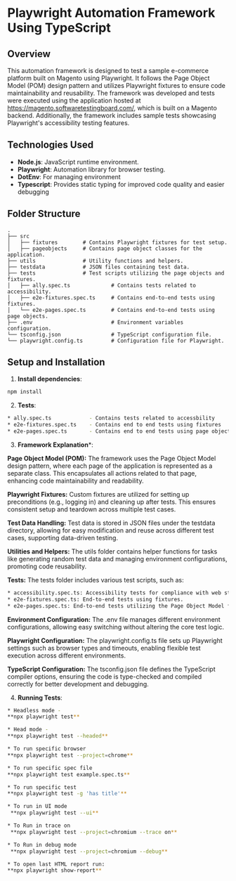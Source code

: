 # Playwright Automation Framework Using TypeScript

## Overview
This automation framework is designed to test a sample e-commerce platform built on Magento using Playwright. It follows the Page Object Model (POM) design pattern and utilizes Playwright fixtures to ensure code maintainability and reusability. The framework was developed and tests were executed using the application hosted at https://magento.softwaretestingboard.com/, which is built on a Magento backend. Additionally, the framework includes sample tests showcasing Playwright's accessibility testing features.

## Technologies Used
- **Node.js**: JavaScript runtime environment.
- **Playwright**: Automation library for browser testing.
- **DotEnv**: For managing environment
- **Typescript**: Provides static typing for improved code quality and easier debugging


## Folder Structure
```plaintext
.
├── src
│   ├── fixtures        # Contains Playwright fixtures for test setup.
│   ├── pageobjects     # Contains page object classes for the application.
├── utils               # Utility functions and helpers.
├── testdata            # JSON files containing test data.
├── tests               # Test scripts utilizing the page objects and fixtures.
│   ├── ally.spec.ts             # Contains tests related to accessibility.
│   ├── e2e-fixtures.spec.ts     # Contains end-to-end tests using fixtures.
│   └── e2e-pages.spec.ts        # Contains end-to-end tests using page objects.
├── .env                         # Environment variables configuration.
└── tsconfig.json                # TypeScript configuration file.
└── playwright.config.ts         # Configuration file for Playwright.

```
## Setup and Installation

1. **Install dependencies**:
 ```bash
npm install
```
2. **Tests**:
```bash
* ally.spec.ts            - Contains tests related to accessbility
* e2e-fixtures.spec.ts    - Contains end to end tests using fixtures
* e2e-pages.spec.ts       - Contains end to end tests using page objects
```

3. **Framework Explanation***:

**Page Object Model (POM):**
The framework uses the Page Object Model design pattern, where each page of the application is represented as a separate class. This encapsulates all actions related to that page, enhancing code maintainability and readability.

**Playwright Fixtures:**
Custom fixtures are utilized for setting up preconditions (e.g., logging in) and cleaning up after tests. This ensures consistent setup and teardown across multiple test cases.

**Test Data Handling:**
Test data is stored in JSON files under the testdata directory, allowing for easy modification and reuse across different test cases, supporting data-driven testing.

**Utilities and Helpers:**
The utils folder contains helper functions for tasks like generating random test data and managing environment configurations, promoting code reusability.

**Tests:**
The tests folder includes various test scripts, such as:
 ```bash
* accessibility.spec.ts: Accessibility tests for compliance with web standards.
* e2e-fixtures.spec.ts: End-to-end tests using fixtures.
* e2e-pages.spec.ts: End-to-end tests utilizing the Page Object Model for user flows.
 ```
**Environment Configuration:**
The .env file manages different environment configurations, allowing easy switching without altering the core test logic.

**Playwright Configuration:**
The playwright.config.ts file sets up Playwright settings such as browser types and timeouts, enabling flexible test execution across different environments.

**TypeScript Configuration:**
The tsconfig.json file defines the TypeScript compiler options, ensuring the code is type-checked and compiled correctly for better development and debugging.

4. **Running Tests**:
 ```bash
* Headless mode -
**npx playwright test**

* Head mode - 
**npx playwright test --headed**

* To run specific browser
**npx playwright test --project=chrome** 

* To run specific spec file
**npx playwright test example.spec.ts**  

* To run specific test
**npx playwright test -g 'has title'**

* To run in UI mode
  **npx playwright test --ui**

* To Run in trace on
  **npx playwright test --project=chromium --trace on**

* To Run in debug mode
  **npx playwright test --project=chromium --debug**

* To open last HTML report run:
**npx playwright show-report**
```


